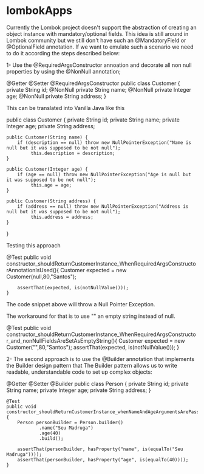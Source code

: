 # lombokApps

Currently the Lombok project doesn't support the abstraction of creating an object instance with mandatory/optional fields. This idea is still around in Lombok community but we 
still don't have such an @MandatoryField or @OptionalField annotation. If we want to emulate such a scenario we need to do it according the steps described below:

1- Use the @RequiredArgsConstructor annoation and decorate all non null properties by using the @NonNull annotation;

 @Getter
 @Setter
 @RequiredArgsConstructor
 public class Customer {
    private String id;
    @NonNull private String name;
    @NonNull private Integer age;
    @NonNull private String address;
 }
 
 This can be translated into Vanilla Java like this
 
 public class Customer {
    private String id;
    private String name;
    private Integer age;
    private String address;
    
    public Customer(String name) {
        if (description == null) throw new NullPointerException("Name is null but it was supposed to be not null");
             this.description = description;
    }
 
    public Customer(Integer age) {
        if (age == null) throw new NullPointerException("Age is null but it was supposed to be not null");
             this.age = age;
    }
 
    public Customer(String address) {
        if (address == null) throw new NullPointerException("Address is null but it was supposed to be not null");
             this.address = address;
    }
 
 }
 
 Testing this approach 
	
  @Test
	public void constructor_shouldReturnCustomerInstance_WhenRequiredArgsConstructorAnnotationIsUsed(){
		Customer expected = new Customer(null,80,"Santos");

		assertThat(expected, is(notNullValue()));
	}
  
  The code snippet above will throw a Null Pointer Exception. 
  
  The workaround for that is to use "" an empty string instead of null.
  
  @Test
  public void constructor_shouldReturnCustomerInstance_WhenRequiredArgsConstructor_and_nonNullFieldsAreSetAsEmptyString(){
        Customer expected = new Customer("",80,"Santos");
        assertThat(expected, is(notNullValue()));
  }

  
  2- The second approach is to use the @Builder annotation that implements the Builder design pattern that The Builder pattern allows us to write readable, understandable code to set up complex objects:
  
  
  @Getter
  @Setter
  @Builder
  public class Person {
    private String id;
    private String name;
    private Integer age;
    private String address;
 }

 	@Test
	public void constructor_shouldReturnCustomerInstance_whenNameAndAgeArgumentsArePassed(){
		Person personBuilder = Person.builder()
				.name("Seu Madruga")
				.age(40)
				.build();

		assertThat(personBuilder, hasProperty("name", is(equalTo("Seu Madruga"))));
		assertThat(personBuilder, hasProperty("age", is(equalTo(40))));
	}


 

  
